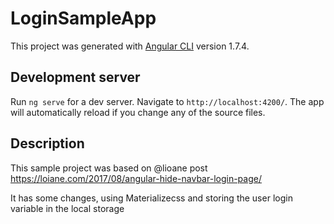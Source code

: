 # LoginSampleApp

This project was generated with [Angular CLI](https://github.com/angular/angular-cli) version 1.7.4.

## Development server

Run `ng serve` for a dev server. Navigate to `http://localhost:4200/`. The app will automatically reload if you change any of the source files.

## Description

This sample project was based on @lioane post https://loiane.com/2017/08/angular-hide-navbar-login-page/ 

It has some changes, using Materializecss and storing the user login variable in the local storage
